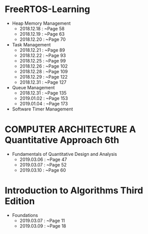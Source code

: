 # FreeRTOS-Learning

* Heap Memory Management
    * 2018.12.18 : ~Page 58
    * 2018.12.19 : ~Page 63
    * 2018.12.20 : ~Page 70
* Task Management
    * 2018.12.21 : ~Page 89
    * 2018.12.22 : ~Page 93
    * 2018.12.25 : ~Page 99
    * 2018.12.26 : ~Page 102
    * 2018.12.28 : ~Page 109
    * 2018.12.29 : ~Page 122
    * 2018.12.31 : ~Page 127
* Queue Management
	 * 2018.12.31 : ~Page 135
	 * 2019.01.02 : ~Page 153
	 * 2019.01.04 : ~Page 173
* Software Timer Management


# COMPUTER ARCHITECTURE A Quantitative Approach 6th

* Fundamentals of Quantitative Design and Analysis
    * 2019.03.06 : ~Page 47
    * 2019.03.07 : ~Page 52
    * 2019.03.10 : ~Page 60


# Introduction to Algorithms Third Edition

* Foundations
    * 2019.03.07 : ~Page 11
    * 2019.03.09 : ~Page 18

